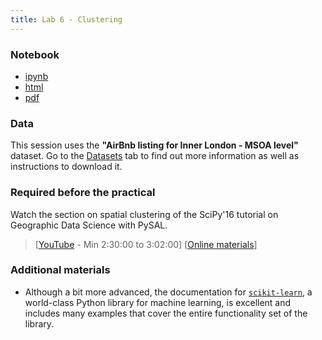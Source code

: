 ```yaml
---
title: Lab 6 - Clustering
---
```


### Notebook

- [ipynb](../content/labs/lab_06.ipynb)
- [html](../content/labs/lab_06.html)
- [pdf](../content/labs/lab_06.pdf)

### Data

This session uses the **"AirBnb listing for Inner London - MSOA level"** dataset. Go to the [Datasets](../datasets.html) tab to find out more information as well as instructions to download it.

### Required before the practical

Watch the section on spatial clustering of the SciPy'16 tutorial on Geographic Data Science with PySAL. 

> [[YouTube](https://youtu.be/TY4QWnnd4jY?t=2h30m) - Min 2:30:00 to 3:02:00] [[Online materials](http://darribas.org/gds_scipy16/ipynb_md/07_spatial_clustering.html)]

### Additional materials

* Although a bit more advanced, the documentation for [`scikit-learn`](http://scikit-learn.org), a world-class Python library for machine learning, is excellent and includes many examples that cover the entire functionality set of the library.

